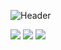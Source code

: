 ![Header](https://user-images.githubusercontent.com/87651777/219966905-7bc1e0b1-751d-42ee-9806-68f8b34bb062.png)


<!--
**tweger1999/tweger1999** is a ✨ _special_ ✨ repository because its `README.md` (this file) appears on your GitHub profile.

Here are some ideas to get you started:

- 🔭 I’m currently working on ...
- 🌱 I’m currently learning ...
- 👯 I’m looking to collaborate on ...
- 🤔 I’m looking for help with ...
- 💬 Ask me about ...
- 📫 How to reach me: ...
- ⚡ Fun fact: ...
-->

<img src="https://img.shields.io/badge/Adafruit-ColourCode?logo=SimpleIconName&logoColor=ColorName&style=ShieldStyle" />

<img src="https://img.shields.io/badge/BadgeText-ColourCode?logo=SimpleIconName&logoColor=ColorName&style=ShieldStyle" />

<img src="https://img.shields.io/badge/BadgeText-ColourCode?logo=SimpleIconName&logoColor=ColorName&style=ShieldStyle" />
